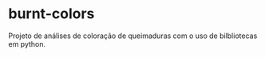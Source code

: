 # burnt-colors
Projeto de análises de coloração de queimaduras com o uso de bilbliotecas em python.
